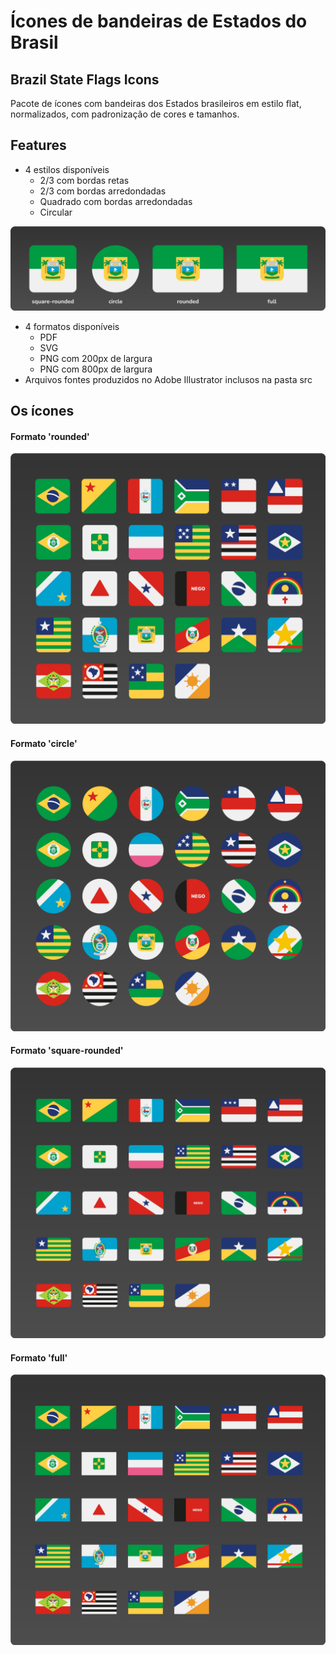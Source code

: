 # Ícones de bandeiras de Estados do Brasil

## Brazil State Flags Icons

Pacote de ícones com bandeiras dos Estados brasileiros em estilo flat, normalizados, com padronização de cores e tamanhos.

## Features

-   4 estilos disponíveis
    -   2/3 com bordas retas
    -   2/3 com bordas arredondadas
    -   Quadrado com bordas arredondadas
    -   Circular

![Formatos disponíveis](icones-br-uf-styles-4x1.png)

-   4 formatos disponíveis
    -   PDF
    -   SVG
    -   PNG com 200px de largura
    -   PNG com 800px de largura
-   Arquivos fontes produzidos no Adobe Illustrator inclusos na pasta src

## Os ícones

#### Formato 'rounded'

![Ícones formato circle](exemplos-rounded.png)

#### Formato 'circle'

![Ícones formato circle](exemplos-circle.png)

#### Formato 'square-rounded'

![Ícones formato circle](exemplos-square-rounded.png)

#### Formato 'full'

![Ícones formato circle](exemplos-full.png)
